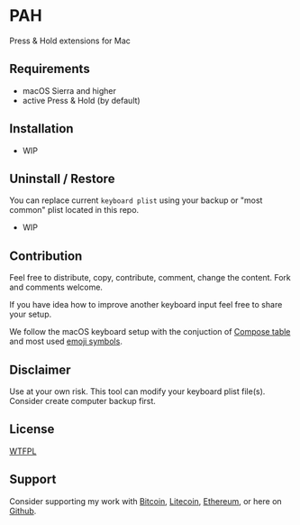 # PAH
Press & Hold extensions for Mac

## Requirements

- macOS Sierra and higher
- active Press & Hold (by default)

## Installation

- WIP

## Uninstall / Restore

You can replace current `keyboard plist` using your backup or "most common" plist located in this repo.

- WIP

## Contribution

Feel free to distribute, copy, contribute, comment, change the content. Fork and comments welcome.

If you have idea how to improve another keyboard input feel free to share your setup.

We follow the macOS keyboard setup with the conjuction of [Compose table](https://help.ubuntu.com/community/GtkComposeTable) and most used [emoji symbols](https://emojipedia.org/).

## Disclaimer

Use at your own risk. This tool can modify your keyboard plist file(s). Consider create computer backup first.

## License

[WTFPL](LICENSE)

## Support

Consider supporting my work with [Bitcoin][btc], [Litecoin][ltc], [Ethereum][eth], or here on [Github][gh].

[btc]: https://pay.btc.horse#bitcoin:37iSWX4QdoayZXmuj13AExuhzSkfd7LuG6
[ltc]: https://pay.btc.horse#litecoin:M8bEQNPkZ66hoFGYJuMVntyjj9dmYo1wBf
[eth]: https://pay.btc.horse#ethereum:0x10c993039CC831A1fe8230ddd82A0A13625Dd43E
[gh]: https://github.com/sponsors/raisty
